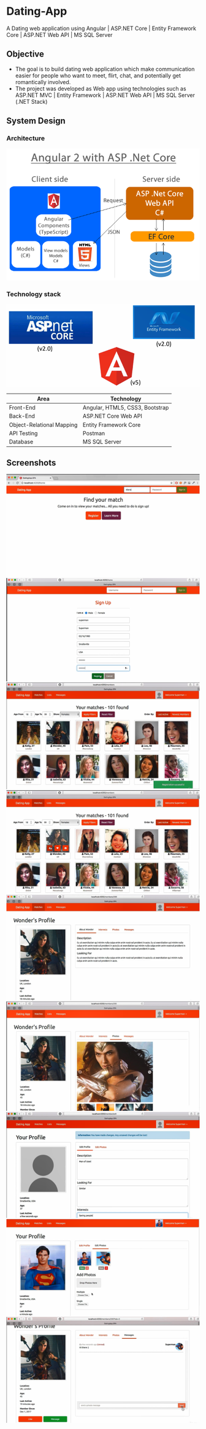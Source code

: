 # Dating-App
A Dating web application using Angular | ASP.NET Core | Entity Framework Core | ASP.NET Web API | MS SQL Server


## Objective
* The goal is to build dating web application which make communication easier for people who want to meet, flirt, chat, and potentially get romantically involved.
* The project was developed as Web app using technologies such as ASP.NET MVC | Entity Framework | ASP.NET Web API | MS SQL Server 
(.NET Stack)

## System Design
### Architecture

![](/images/a.PNG) 

### Technology stack

![](/images/b.PNG) 

<table>
<thead>
<tr>
<th>Area</th>
<th>Technology</th>
</tr>
</thead>
<tbody>
	<tr>
		<td>Front-End</td>
		<td>Angular, HTML5, CSS3, Bootstrap</td>
	</tr>
	<tr>
		<td>Back-End</td>
		<td>ASP.NET Core Web API </td>
	</tr>
  <tr>
		<td>Object-Relational Mapping</td>
		<td>Entity Framework Core</td>
	</tr>
	<tr>
		<td>API Testing</td>
		<td>Postman</td>
	</tr>
	<tr>
		<td>Database</td>
		<td>MS SQL Server</td>
	</tr>
</tbody>
</table>

## Screenshots
![](/images/0.PNG)
![](/images/1.PNG)
![](/images/2.PNG)
![](/images/3.PNG)
![](/images/4.PNG)
![](/images/5.PNG)
![](/images/6.PNG)
![](/images/7.PNG)
![](/images/8.PNG)

